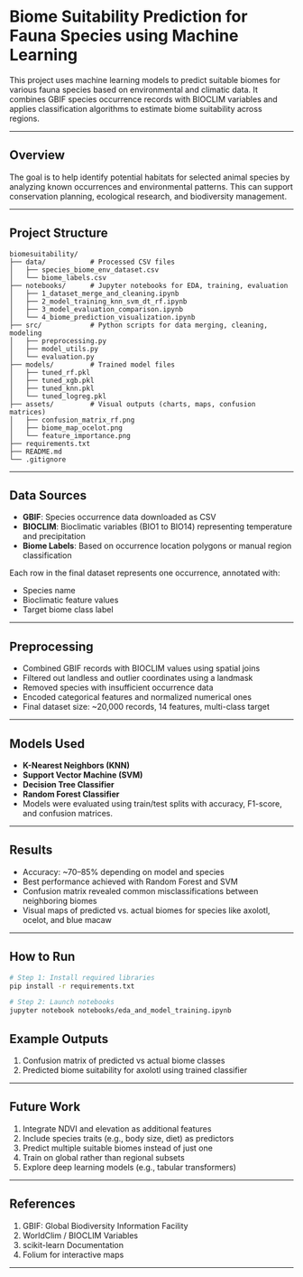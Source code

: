 # Biome Suitability Prediction for Fauna Species using Machine Learning

This project uses machine learning models to predict suitable biomes for various fauna species based on environmental and climatic data. It combines GBIF species occurrence records with BIOCLIM variables and applies classification algorithms to estimate biome suitability across regions.

---

## Overview

The goal is to help identify potential habitats for selected animal species by analyzing known occurrences and environmental patterns. This can support conservation planning, ecological research, and biodiversity management.

---

## Project Structure

    biomesuitability/
    ├── data/           # Processed CSV files
    │   ├── species_biome_env_dataset.csv
    │   └── biome_labels.csv
    ├── notebooks/      # Jupyter notebooks for EDA, training, evaluation
    │   ├── 1_dataset_merge_and_cleaning.ipynb
    │   ├── 2_model_training_knn_svm_dt_rf.ipynb
    │   ├── 3_model_evaluation_comparison.ipynb
    │   └── 4_biome_prediction_visualization.ipynb
    ├── src/            # Python scripts for data merging, cleaning, modeling
    │   ├── preprocessing.py
    │   ├── model_utils.py
    │   └── evaluation.py
    ├── models/         # Trained model files
    │   ├── tuned_rf.pkl
    │   ├── tuned_xgb.pkl
    │   ├── tuned_knn.pkl
    │   └── tuned_logreg.pkl
    ├── assets/         # Visual outputs (charts, maps, confusion matrices)
    │   ├── confusion_matrix_rf.png
    │   ├── biome_map_ocelot.png
    │   └── feature_importance.png
    ├── requirements.txt
    ├── README.md
    └── .gitignore

---

## Data Sources

- **GBIF**: Species occurrence data downloaded as CSV  
- **BIOCLIM**: Bioclimatic variables (BIO1 to BIO14) representing temperature and precipitation  
- **Biome Labels**: Based on occurrence location polygons or manual region classification  

Each row in the final dataset represents one occurrence, annotated with:
- Species name
- Bioclimatic feature values
- Target biome class label

---

## Preprocessing

- Combined GBIF records with BIOCLIM values using spatial joins  
- Filtered out landless and outlier coordinates using a landmask  
- Removed species with insufficient occurrence data  
- Encoded categorical features and normalized numerical ones  
- Final dataset size: ~20,000 records, 14 features, multi-class target  

---

## Models Used

- **K-Nearest Neighbors (KNN)**  
- **Support Vector Machine (SVM)**  
- **Decision Tree Classifier**  
- **Random Forest Classifier**  
- Models were evaluated using train/test splits with accuracy, F1-score, and confusion matrices.

---

## Results

- Accuracy: ~70–85% depending on model and species  
- Best performance achieved with Random Forest and SVM  
- Confusion matrix revealed common misclassifications between neighboring biomes  
- Visual maps of predicted vs. actual biomes for species like axolotl, ocelot, and blue macaw  

---

## How to Run

```bash
# Step 1: Install required libraries
pip install -r requirements.txt

# Step 2: Launch notebooks
jupyter notebook notebooks/eda_and_model_training.ipynb
```

## Example Outputs

1. Confusion matrix of predicted vs actual biome classes
2. Predicted biome suitability for axolotl using trained classifier

---

## Future Work

1. Integrate NDVI and elevation as additional features
2. Include species traits (e.g., body size, diet) as predictors
3. Predict multiple suitable biomes instead of just one
4. Train on global rather than regional subsets
5. Explore deep learning models (e.g., tabular transformers)

---

## References

1. GBIF: Global Biodiversity Information Facility
2. WorldClim / BIOCLIM Variables
3. scikit-learn Documentation
4. Folium for interactive maps

---

